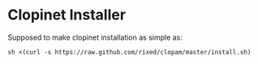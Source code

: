 Clopinet Installer
==================

Supposed to make clopinet installation as simple as:

    sh <(curl -s https://raw.github.com/rixed/clopam/master/install.sh)


